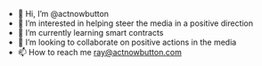 - 👋 Hi, I’m @actnowbutton
- 👀 I’m interested in helping steer the media in a positive direction
- 🌱 I’m currently learning smart contracts
- 💞️ I’m looking to collaborate on positive actions in the media
- 📫 How to reach me ray@actnowbutton.com

<!---
actnowbutton/actnowbutton is a ✨ special ✨ repository because its `README.md` (this file) appears on your GitHub profile.
You can click the Preview link to take a look at your changes.
--->
